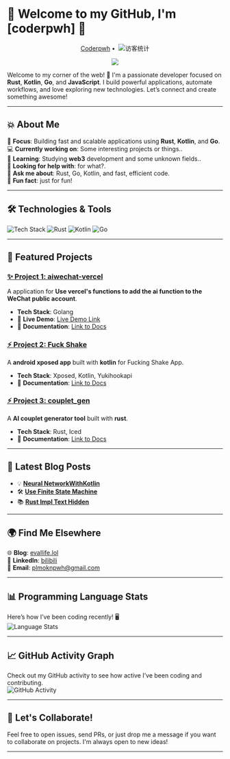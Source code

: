 # 👾 Welcome to my GitHub, I'm [coderpwh] 👾

<!-- 个人资料徽标 -->
<div align="center">
  <p align="center">
    <a href="https://github.com/pwh-pwh">Coderpwh</a>&nbsp;•&nbsp;
    <!-- 访客数统计徽标 -->
    <img src="https://komarev.com/ghpvc/?username=pwh-pwh" alt="访客统计" />
  </p>

</div>

<!-- 贪吃蛇代码贡献图 -->
<div align="center"><img src="https://cdn.jsdelivr.net/gh/pwh-pwh/pwh-pwh/media/github-user-contribution.svg" /></div>

Welcome to my corner of the web! 🚀 I'm a passionate developer focused on **Rust**, **Kotlin**, **Go**, and **JavaScript**. I build powerful applications, automate workflows, and love exploring new technologies. Let’s connect and create something awesome!

---

## 💥 About Me

🎯 **Focus**: Building fast and scalable applications using **Rust**, **Kotlin**, and **Go**.  
💻 **Currently working on**: Some interesting projects or things..  
🌱 **Learning**: Studying **web3** development and some unknown fields..  
🤔 **Looking for help with**: for what?.  
💬 **Ask me about**: Rust, Go, Kotlin, and fast, efficient code.  
🚀 **Fun fact**: just for fun!

---

## 🛠️ **Technologies & Tools**

![Tech Stack](https://img.shields.io/badge/Tech%20Stack-Rust%20%7C%20Kotlin%20%7C%20Go-blue?style=flat-square)
![Rust](https://img.shields.io/badge/Rust-v1.59-orange?style=flat-square)
![Kotlin](https://img.shields.io/badge/Kotlin-1.8-blue?style=flat-square)
![Go](https://img.shields.io/badge/Go-v1.18-blue?style=flat-square)

---

## 🌟 **Featured Projects**

### [**✨ Project 1: aiwechat-vercel**](https://github.com/pwh-pwh/aiwechat-vercel)
A application for **Use vercel's functions to add the ai function to the WeChat public account**.
- **Tech Stack**: Golang
- 🚀 **Live Demo**: [Live Demo Link](https://aiwechat-vercel.vercel.app/)
- 📄 **Documentation**: [Link to Docs](https://github.com/pwh-pwh/aiwechat-vercel)

### [**⚡ Project 2: Fuck Shake**](https://github.com/pwh-pwh/fuck_shake)
A **android xposed app** built with **kotlin** for Fucking Shake App.
- **Tech Stack**: Xposed, Kotlin, Yukihookapi
- 📄 **Documentation**: [Link to Docs](https://github.com/pwh-pwh/fuck_shake)

### [**⚡ Project 3: couplet_gen**](https://github.com/pwh-pwh/couplet_gen)
A **AI couplet generator tool** built with **rust**.
- **Tech Stack**: Rust, Iced
- 📄 **Documentation**: [Link to Docs](https://github.com/pwh-pwh/couplet_gen)

---

## 📖 **Latest Blog Posts**

- 💡 [**Neural NetworkWithKotlin**](https://evallife.lol/posts/neural-network-with-kotlin/)
- 🛠️ [**Use Finite State Machine**](https://evallife.lol/posts/use-finite-state-machine/)
- 📚 [**Rust Impl Text Hidden**](https://evallife.lol/posts/rust-impl-text-hidden/)

---

## 🌍 **Find Me Elsewhere**

🌐 **Blog**: [evallife.lol](https://evallife.lol)  
🔗 **LinkedIn**: [bilibili](https://space.bilibili.com/437966767)  
📧 **Email**: [plmoknpwh@gmail.com](mailto:plmoknpwh@gmail.com)

---

## 📊 **Programming Language Stats**

Here’s how I’ve been coding recently! 🖥️  
![Language Stats](https://github-readme-stats.vercel.app/api/top-langs/?username=pwh-pwh&hide=javascript,html,css,vue,plpgsql,scss&layout=compact&theme=radical)

---

## 📈 **GitHub Activity Graph**

Check out my GitHub activity to see how active I’ve been coding and contributing.  
![GitHub Activity](https://github-readme-stats.vercel.app/api?username=pwh-pwh&show_icons=true&theme=midnight-purple)

---

## 🚀 **Let's Collaborate!**

Feel free to open issues, send PRs, or just drop me a message if you want to collaborate on projects. I'm always open to new ideas!

---


